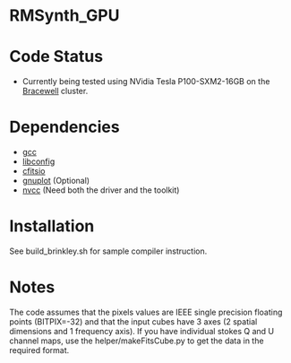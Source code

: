 # RMSynth_GPU

Code Status
============
* Currently being tested using NVidia Tesla P100-SXM2-16GB on the [Bracewell](https://confluence.csiro.au/display/SC/CSIRO+Accelerator+Cluster+-+Bracewell) cluster.

Dependencies
============
* [gcc](https://gcc.gnu.org/)
* [libconfig](http://www.hyperrealm.com/libconfig/)
* [cfitsio](http://heasarc.gsfc.nasa.gov/fitsio/fitsio.html)
* [gnuplot](http://www.gnuplot.info/) (Optional)
* [nvcc](docs.nvidia.com/cuda/cuda-compiler-driver-nvcc/) (Need both the driver and the toolkit)

Installation
============
See build_brinkley.sh for sample compiler instruction.

Notes
=====
The code assumes that the pixels values are IEEE single precision floating points (BITPIX=-32) and that the input cubes have 3 axes (2 spatial dimensions and 1 frequency axis). If you have individual stokes Q and U channel maps, use the helper/makeFitsCube.py to get the data in the required format.
